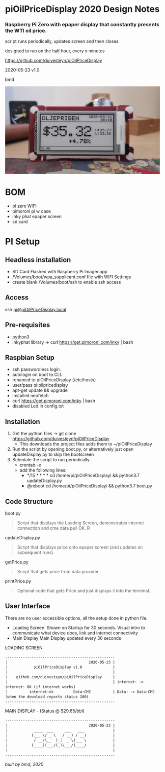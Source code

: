 # piOilPriceDisplay 2020 Design Notes
### Raspberry Pi Zero with epaper display that constantly presents the WTI oil price.
script runs periodically, updates screen and then closes

designed to run on the half hour, every x minutes

https://github.com/duivesteyn/piOilPriceDisplay

2020-05-23 v1.0

bmd

![Display Photo](README-OilPriceDisplay.jpg)

# BOM
- pi zero WIFI
- pimoroni pi w case
- inky phat epaper screen
- sd card

# PI Setup
## Headless installation
- SD Card Flashed with Raspberry Pi Imager.app
- /Volumes/boot/wpa_supplicant.conf file with WIFI Settings
- create blank /Volumes/boot/ssh to enable ssh access

## Access
ssh pi@piOilPriceDisplay.local

## Pre-requisites
- python3
- inkyphat library -> curl https://get.pimoroni.com/inky | bash

## Raspbian Setup
- ssh passwordless login. 
- autologin on boot to CLI.
- renamed to piOilPriceDisplay (/etc/hosts)
- user/pass pi:oilpricedisplay
- apt-get update && upgrade
- installed neofetch
- curl https://get.pimoroni.com/inky | bash
- disabled Led in config.txt
 
## Installation
1. Get the python files -> git clone https://github.com/duivesteyn/piOilPriceDisplay    
	* This downloads the project files adds them to ~/piOilPriceDisplay
2. Run the script by opening boot.py, or alternatively just open updateDisplay.py to skip the bootscreen
3. Schedule the script to run periodically
	* crontab -e
	* add the following lines:
		* */15 * * * * cd /home/pi/piOilPriceDisplay/ && python3.7 updateDisplay.py
		* @reboot cd /home/pi/piOilPriceDisplay/ && python3.7 boot.py

## Code Structure 
boot.py
> Script that displays the Loading Screen, demonstrates internet connection and cme data pull OK. R
	
updateDisplay.py 
> Script that displays price onto epaper screen (and updates on subsequent runs).

getPrice.py
> Script that gets price from data provider.

printPrice.py 
> Optional code that gets Price and just displays it into the terminal.

## User Interface
There are no user accessible options, all the setup done in python file.

- Loading Screen. 	Shown on Startup for 30 seconds. Visual intro to communicate what device does, link and internet connectivity
- Main Display 		Main Display updated every 30 seconds

LOADING SCREEN

    --------------------------------------------------
    |                                     2020-05-23 |
    |            piOilPriceDisplay v1.0              |
    |                                                |
    |    github.com/duivesteyn/piOilPriceDisplay     |
    |                                                | internet: -> internet: OK (if internet works)		
    |          internet:ok         Data:CME          | Data: -> Data:CME         (when the download reports status 200)
    --------------------------------------------------

MAIN DISPLAY - (Status @ $29.65/bbl)

    --------------------------------------------------
    |                                     2020-05-23 | 
    |            ____  ___     ___   ___             |
    |           (___ \/ _ \   / __) / __)            |
    |            / __/\__  )_(  _ \(___ \            |
    |           (____)(___/(_)\___/(____/            |
    |                                                |
    --------------------------------------------------

*built by bmd, 2020*